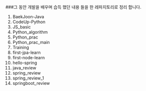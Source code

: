 ###그 동안 개발을 배우며 습득 했던 내용 들을 한 레파지토리로 정리 합니다.

1. BaekJoon-Java
2. CodeUp-Python
3. JS_basic
4. Python_algorithm
5. Python_prac
6. Python_prac_main
7. Training
8. first-jpa-learn
9. first-node-learn
10. hello-spring
11. java_review
12. spring_review
13. spring_review_1
14. springboot_review
